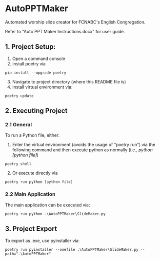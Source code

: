 # AutoPPTMaker
Automated worship slide creator for FCNABC's English Congregation.

Refer to "Auto PPT Maker Instructions.docx" for user guide.

## 1. Project Setup:
1. Open a command console
1. Install poetry via 
```
pip install --upgrade poetry
```
3. Navigate to project directory (where this README file is)
4. Install virtual environment via:
```
poetry update
```

## 2. Executing Project

### 2.1 General

To run a Python file, either:
1. Enter the virtual environment (avoids the usage of "poetry run") via the following command and then execute python as normally (i.e., *python [python file]*)


```
poetry shell
```

2. Or execute directly via 

```
poetry run python [python file]
```

### 2.2 Main Application

The main application can be executed via:
```
poetry run python .\AutoPPTMaker\SlideMaker.py
```

## 3. Project Export 

To export as .exe, use pyinstaller via:
```
poetry run pyinstaller --onefile .\AutoPPTMaker\SlideMaker.py --path=".\AutoPPTMaker"
```

